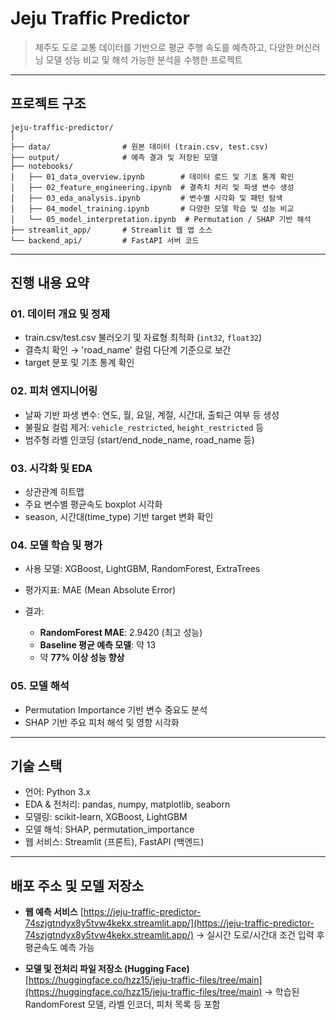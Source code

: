 # Jeju Traffic Predictor
> 제주도 도로 교통 데이터를 기반으로 평균 주행 속도를 예측하고, 다양한 머신러닝 모델 성능 비교 및 해석 가능한 분석을 수행한 프로젝트

---

## 프로젝트 구조

```
jeju-traffic-predictor/
│
├── data/                # 원본 데이터 (train.csv, test.csv)
├── output/              # 예측 결과 및 저장된 모델
├── notebooks/
│   ├── 01_data_overview.ipynb        # 데이터 로드 및 기초 통계 확인
│   ├── 02_feature_engineering.ipynb  # 결측치 처리 및 파생 변수 생성
│   ├── 03_eda_analysis.ipynb         # 변수별 시각화 및 패턴 탐색
│   ├── 04_model_training.ipynb       # 다양한 모델 학습 및 성능 비교
│   └── 05_model_interpretation.ipynb  # Permutation / SHAP 기반 해석
├── streamlit_app/       # Streamlit 웹 앱 소스
└── backend_api/         # FastAPI 서버 코드
```
---

## 진행 내용 요약

### 01. 데이터 개요 및 정제

* train.csv/test.csv 불러오기 및 자료형 최적화 (`int32`, `float32`)
* 결측치 확인 → 'road\_name' 컬럼 다단계 기준으로 보간
* target 분포 및 기초 통계 확인

### 02. 피처 엔지니어링

* 날짜 기반 파생 변수: 연도, 월, 요일, 계절, 시간대, 출퇴근 여부 등 생성
* 불필요 컬럼 제거: `vehicle_restricted`, `height_restricted` 등
* 범주형 라벨 인코딩 (start/end\_node\_name, road\_name 등)

### 03. 시각화 및 EDA

* 상관관계 히트맵
* 주요 변수별 평균속도 boxplot 시각화
* season, 시간대(time\_type) 기반 target 변화 확인

### 04. 모델 학습 및 평가

* 사용 모델: XGBoost, LightGBM, RandomForest, ExtraTrees
* 평가지표: MAE (Mean Absolute Error)
* 결과:

  * **RandomForest MAE**: 2.9420 (최고 성능)
  * **Baseline 평균 예측 모델**: 약 13
  * 약 **77% 이상 성능 향상**

### 05. 모델 해석

* Permutation Importance 기반 변수 중요도 분석
* SHAP 기반 주요 피처 해석 및 영향 시각화

---

## 기술 스택
* 언어: Python 3.x
* EDA & 전처리: pandas, numpy, matplotlib, seaborn
* 모델링: scikit-learn, XGBoost, LightGBM
* 모델 해석: SHAP, permutation\_importance
* 웹 서비스: Streamlit (프론트), FastAPI (백엔드)

---

## 배포 주소 및 모델 저장소
* **웹 예측 서비스**
  [https://jeju-traffic-predictor-74szjgtndyx8y5tvw4kekx.streamlit.app/](https://jeju-traffic-predictor-74szjgtndyx8y5tvw4kekx.streamlit.app/)
  → 실시간 도로/시간대 조건 입력 후 평균속도 예측 가능

* **모델 및 전처리 파일 저장소 (Hugging Face)**
  [https://huggingface.co/hzz15/jeju-traffic-files/tree/main](https://huggingface.co/hzz15/jeju-traffic-files/tree/main)
  → 학습된 RandomForest 모델, 라벨 인코더, 피처 목록 등 포함
